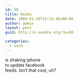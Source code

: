 ```yaml
---
id: 50
title: Haiku
date: 2009-01-26T13:23:46+00:00
author: admin
layout: post
guid: http://x.exedre.org/?p=50

categories:
  - void
---
```

<span class="status_body">is shaking iphone<br /> to update facebook<br /> feeds. Isn&#8217;t that cool, uh?</span>
